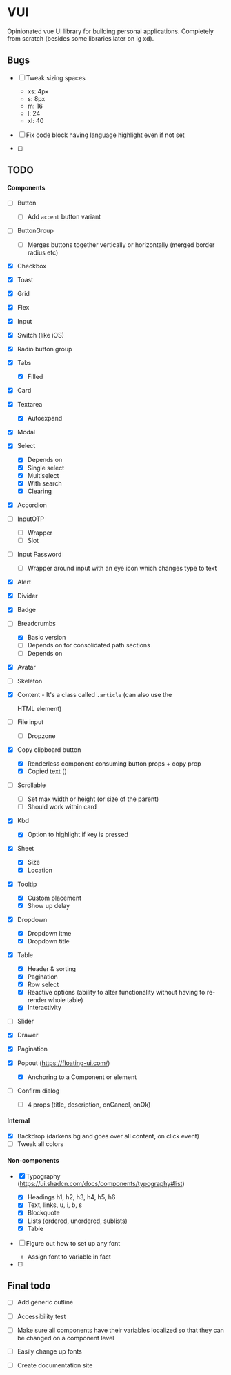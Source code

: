 # VUI

Opinionated vue UI library for building personal applications. Completely from scratch (besides some libraries later on ig xd).

## Bugs

- [ ] Tweak sizing spaces
  - xs: 4px
  - s: 8px
  - m: 16
  - l: 24
  - xl: 40

- [ ] Fix code block having language highlight even if not set
- [ ]

## TODO

#### Components

- [ ] Button
  - [ ] Add `accent` button variant
- [ ] ButtonGroup
  - [ ] Merges buttons together vertically or horizontally (merged border radius etc)
- [x] Checkbox
- [x] Toast
- [x] Grid
- [x] Flex
- [x] Input
- [x] Switch (like iOS)
- [x] Radio button group
- [x] Tabs
  - [x] Filled
- [x] Card
- [x] Textarea
  - [x] Autoexpand
- [x] Modal
- [x] Select
  - [x] Depends on <Dropdown />
  - [x] Single select
  - [x] Multiselect
  - [x] With search
  - [x] Clearing
- [x] Accordion
- [ ] InputOTP
  - [ ] Wrapper
  - [ ] Slot
- [ ] Input Password
  - [ ] Wrapper around input with an eye icon which changes type to text
- [x] Alert
- [x] Divider
- [x] Badge
- [ ] Breadcrumbs
  - [x] Basic version
  - [ ] Depends on <Popout /> for consolidated path sections
  - [ ] Depends on <DropdownItem />
- [x] Avatar
- [ ] Skeleton
- [x] Content - It's a class called `.article` (can also use the <article /> HTML element)
- [ ] File input
  - [ ] Dropzone
- [x] Copy clipboard button
  - [x] Renderless component consuming button props + copy prop
  - [x] Copied text ()
- [ ] Scrollable
  - [ ] Set max width or height (or size of the parent)
  - [ ] Should work within card
- [x] Kbd
  - [x] Option to highlight if key is pressed
- [x] Sheet
  - [x] Size
  - [x] Location
- [x] Tooltip
  - [x] Custom placement
  - [x] Show up delay
- [x] Dropdown
  - [x] Dropdown itme
  - [x] Dropdown title
- [x] Table
  - [x] Header & sorting
  - [X] Pagination
  - [x] Row select
  - [x] Reactive options (ability to alter functionality without having to re-render whole table)
  - [x] Interactivity
- [ ] Slider
- [x] Drawer
- [x] Pagination

- [x] Popout (https://floating-ui.com/)
  - [x] Anchoring to a Component or element

- [ ] Confirm dialog
  - [ ] 4 props (title, description, onCancel, onOk)

#### Internal

- [x] Backdrop (darkens bg and goes over all content, on click event)
- [ ] Tweak all colors

#### Non-components

- [x] Typography (https://ui.shadcn.com/docs/components/typography#list)
  - [x] Headings h1, h2, h3, h4, h5, h6
  - [x] Text, links, u, i, b, s
  - [x] Blockquote
  - [x] Lists (ordered, unordered, sublists)
  - [x] Table

- [ ] Figure out how to set up any font
  - Assign font to variable in fact

- [ ]

## Final todo

- [ ] Add generic outline
- [ ] Accessibility test

- [ ] Make sure all components have their variables localized so that they can be changed on a component level
- [ ] Easily change up fonts
- [ ] Create documentation site
